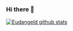 ### Hi there 👋
[![Eudangeld github stats](https://github-readme-stats.vercel.app/api?username=eudangeld)](https://github.com/eudangeld/github-readme-stats)




<!--
**eudangeld/eudangeld** is a ✨ _special_ ✨ repository because its `README.md` (this file) appears on your GitHub profile.

Here are some ideas to get you started:

- 🔭 I’m currently working on ...
- 🌱 I’m currently learning ...
- 👯 I’m looking to collaborate on ...
- 🤔 I’m looking for help with ...
- 💬 Ask me about ...
- 📫 How to reach me: ...
- 😄 Pronouns: ...
- ⚡ Fun fact: ...
-->
